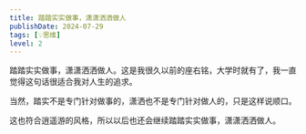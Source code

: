 ```yaml
---
title: 踏踏实实做事，潇潇洒洒做人
publishDate: 2024-07-29
tags: [💡思维]
level: 2
---
```


踏踏实实做事，潇潇洒洒做人。这是我很久以前的座右铭，大学时就有了，我一直觉得这句话很适合我对人生的追求。

当然，踏实不是专门针对做事的，潇洒也不是专门针对做人的，只是这样说顺口。

这也符合逍遥游的风格，所以以后也还会继续踏踏实实做事，潇潇洒洒做人。
